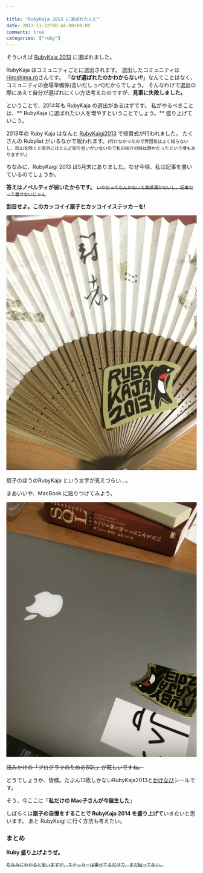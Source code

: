 ```yaml
---

title: "RubyKaja 2013 に選ばれたんだ"
date: 2013-11-22T00:44:00+09:00
comments: true
categories: ["ruby"]
---
```


そういえば [RubyKaja 2013](http://kaja.rubyist.net/2013/kaja) に選ばれました。

RubyKaja はコミュニティごとに選出されます。
選出したコミュニティは[Hiroshima.rb](http://hiroshimarb.github.io/)さんです。
「**なぜ選ばれたのかわからない!!**」なんてことはなく、コミュニティの会場準備係(言いだしっぺ)だからでしょう。
そんなわけで選出の際にあえて自分が選ばれにくい方法考えたのですが、**見事に失敗しました。**

ということで、2014年も RubyKaja の選出があるはずです。
私がやるべきことは、** RubyKaja に選ばれたい人を増やすということでしょう。**
盛り上げていこう。

2013年の Ruby Kaja はなんと [RubyKaigi2013](http://rubykaigi.org/2013) で授賞式が行われました。
たくさんの Rubylist がいるなかで祝われます。<small>(行けなかったので雰囲気はよく知らないし、岡山を除くと県外にほとんど知り合いがいないので私の紹介の時は静かだったという噂もありますが。)</small>

ちなみに、RubyKaigi 2013 は5月末にありました。なぜ今頃、私は記事を書いているのでしょうか。

**答えはノベルティが届いたからです。**
<del><small>いやだってなんかないと実感湧かないし、記事だって書けないじゃん</small></del>

**刮目せよ。このカッコイイ扇子とカッコイイステッカーを!**

![RubyKaja](/images/rubykaja/rubykaja.jpg)

扇子のほうのRubyKaja という文字が見えづらい…。

まあいいや、MacBook に貼りつけてみよう。

![RubyKaja](/images/rubykaja/seal.jpg)

<del>読みかけの「プログラマのためのSQL」が眩しいですね。</del>

どうでしょうか、皆様。たぶん13枚しかないRubyKaja2013と[かけなび](https://twitter.com/kakenavi)シールです。

そう、今ここに「**私だけの Mac子さんが今誕生した**」

しばらくは**扇子の自慢をすることで RubyKaja 2014 を盛り上げて**いきたいと思います。
あと RubyKaigi に行く方法も考えたい。

### まとめ

**Ruby 盛り上げようぜ。**

<del><small>ちなみにわかると思いますが、ステッカーは乗せてるだけで、まだ貼ってない。</small></del>
